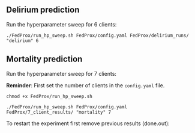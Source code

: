 ## Delirium prediction
Run the hyperparameter sweep for 6 clients:
```
./FedProx/run_hp_sweep.sh FedProx/config.yaml FedProx/delirium_runs/ "delirium" 6

```


## Mortality prediction


Run the hyperparameter sweep for 7 clients:

**Reminder**: First set the number of clients in the `config.yaml` file.

```
chmod +x FedProx/run_hp_sweep.sh

./FedProx/run_hp_sweep.sh FedProx/config.yaml FedProx/7_client_results/ "mortality" 7

```

To restart the experiment first remove previous results (done.out):
